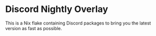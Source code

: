 # Discord Nightly Overlay

This is a Nix flake containing Discord packages to bring you the latest version as fast as possible.
